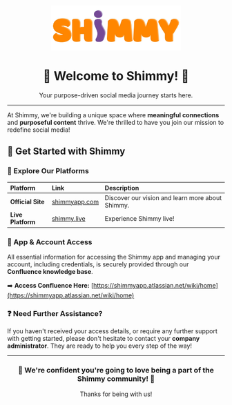 <div align="center">
  <img src="./shm.png" alt="Shimmy Logo" width="300"/>
  <h1>👋 Welcome to Shimmy! 👋</h1>
  <p>Your purpose-driven social media journey starts here.</p>
</div>

---

At Shimmy, we're building a unique space where **meaningful connections** and **purposeful content** thrive. We're thrilled to have you join our mission to redefine social media!

## 🚀 Get Started with Shimmy

### 🔗 Explore Our Platforms

| Platform        | Link                              | Description                                    |
| :-------------- | :-------------------------------- | :--------------------------------------------- |
| **Official Site** | [shimmyapp.com](https://www.shimmyapp.com/) | Discover our vision and learn more about Shimmy. |
| **Live Platform** | [shimmy.live](https://www.shimmy.live/)     | Experience Shimmy live!                       |

### 🔑 App & Account Access

All essential information for accessing the Shimmy app and managing your account, including credentials, is securely provided through our **Confluence knowledge base**.

➡️ **Access Confluence Here:** [https://shimmyapp.atlassian.net/wiki/home](https://shimmyapp.atlassian.net/wiki/home)

### ❓ Need Further Assistance?

If you haven't received your access details, or require any further support with getting started, please don't hesitate to contact your **company administrator**. They are ready to help you every step of the way!

---

<div align="center">
  <h3>💜 We're confident you're going to love being a part of the Shimmy community! 💜</h3>
  <p>Thanks for being with us!</p>
</div>
